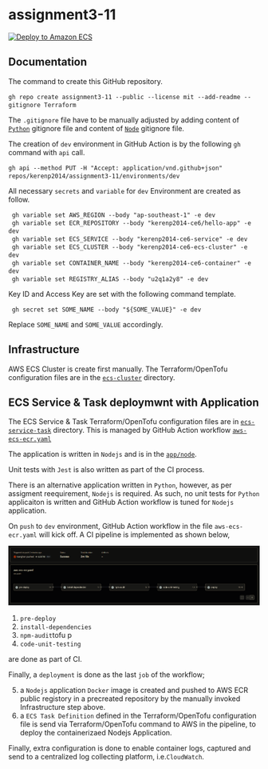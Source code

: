 # assignment3-11

[![Deploy to Amazon ECS](https://github.com/kerenp2014/assignment3-11/actions/workflows/aws-ecs-ecr.yaml/badge.svg)][def]

[def]: https://github.com/kerenp2014/assignment3-11/actions/workflows/aws-ecs-ecr.yaml

## Documentation

The command to create this GitHub repository.

```
gh repo create assignment3-11 --public --license mit --add-readme --gitignore Terraform
```

The `.gitignore` file have to be manually adjusted by adding content of [`Python`](https://github.com/github/gitignore/blob/main/Python.gitignore) gitignore file and content of [`Node`](https://github.com/github/gitignore/blob/main/Node.gitignore) gitignore file.

The creation of `dev` environment in GitHub Action is by the following `gh` command with `api` call.

```
gh api --method PUT -H "Accept: application/vnd.github+json" repos/kerenp2014/assignment3-11/environments/dev
```
All necessary `secrets` and `variable` for `dev` Environment are created as follow.

```
 gh variable set AWS_REGION --body "ap-southeast-1" -e dev
 gh variable set ECR_REPOSITORY --body "kerenp2014-ce6/hello-app" -e dev
 gh variable set ECS_SERVICE --body "kerenp2014-ce6-service" -e dev
 gh variable set ECS_CLUSTER --body "kerenp2014-ce6-ecs-cluster" -e dev
 gh variable set CONTAINER_NAME --body "kerenp2014-ce6-container" -e dev
 gh variable set REGISTRY_ALIAS --body "u2q1a2y8" -e dev
```
Key ID and Access Key are set with the following command template.
```
 gh secret set SOME_NAME --body "${SOME_VALUE}" -e dev
```
Replace `SOME_NAME` and `SOME_VALUE` accordingly.

## Infrastructure
AWS ECS Cluster is create first manually. The Terraform/OpenTofu configuration files are in the [`ecs-cluster`](https://github.com/kerenp2014/assignment3-11/tree/main/ecs-cluster) directory.

## ECS Service & Task deploymwnt with Application
The ECS Service & Task Terraform/OpenTofu configuration files are in [`ecs-service-task`](https://github.com/kerenp2014/assignment3-11/tree/main/ecs-service-task) directory. This is managed by GitHub Action workflow [`aws-ecs-ecr.yaml`](https://github.com/kerenp2014/assignment3-11/blob/main/.github/workflows/aws-ecs-ecr.yaml)

The application is written in `Nodejs` and is in the [`app/node`](https://github.com/kerenp2014/assignment3-11/tree/main/app/node).

Unit tests with `Jest` is also written as part of the CI process.

There is an alternative application written in `Python`, however, as per assigment reequirement, `Nodejs` is required.
As such, no unit tests for `Python` applicaiton is written and GitHub Action workflow is tuned for `Nodejs` application.

On `push` to `dev` environment, GitHub Action workflow in the file `aws-ecs-ecr.yaml` will kick off. A CI pipeline is implemented as shown below,

![CI Pipeline](images/ecs-ecr-deploy-success.PNG)

1) `pre-deploy`
2) `install-dependencies`
3) `npm-audit`tofu p
4) `code-unit-testing`

are done as part of CI.

Finally, a `deployment` is done as the last `job` of the workflow;

5) a `Nodejs` application `Docker` image is created and pushed to AWS ECR public registory in a precreated repository by the manually invoked Infrastructure step above.
6) a `ECS Task Definition` defined in the Terraform/OpenTofu configuration file is send via Terraform/OpenTofu command to AWS in the pipeline, to deploy the containerizaed Nodejs Application.

Finally, extra configuration is done to enable container logs, captured and send to a centralized log collecting platform, i.e.`CloudWatch`.
